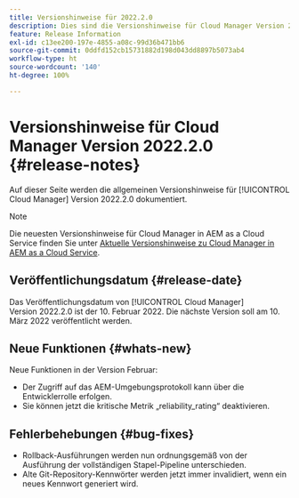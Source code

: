 ```yaml
---
title: Versionshinweise für 2022.2.0
description: Dies sind die Versionshinweise für Cloud Manager Version 2022.2.0.
feature: Release Information
exl-id: c13ee200-197e-4855-a08c-99d36b471bb6
source-git-commit: 0ddfd152cb15731882d198d043dd8897b5073ab4
workflow-type: ht
source-wordcount: '140'
ht-degree: 100%

---
```


# Versionshinweise für Cloud Manager Version 2022.2.0 {#release-notes}

Auf dieser Seite werden die allgemeinen Versionshinweise für [!UICONTROL Cloud Manager] Version 2022.2.0 dokumentiert.

>[!NOTE]
>
>Die neuesten Versionshinweise für Cloud Manager in AEM as a Cloud Service finden Sie unter [Aktuelle Versionshinweise zu Cloud Manager in AEM as a Cloud Service](https://experienceleague.adobe.com/docs/experience-manager-cloud-service/content/implementing/using-cloud-manager/release-notes-cloud-manager/release-notes-cm-current.html?lang=de).

## Veröffentlichungsdatum {#release-date}

Das Veröffentlichungsdatum von [!UICONTROL Cloud Manager] Version 2022.2.0 ist der 10. Februar 2022. Die nächste Version soll am 10. März 2022 veröffentlicht werden.

## Neue Funktionen {#whats-new}

Neue Funktionen in der Version Februar:

* Der Zugriff auf das AEM-Umgebungsprotokoll kann über die Entwicklerrolle erfolgen.
* Sie können jetzt die kritische Metrik „reliability_rating“ deaktivieren.

## Fehlerbehebungen {#bug-fixes}

* Rollback-Ausführungen werden nun ordnungsgemäß von der Ausführung der vollständigen Stapel-Pipeline unterschieden.
* Alte Git-Repository-Kennwörter werden jetzt immer invalidiert, wenn ein neues Kennwort generiert wird.

